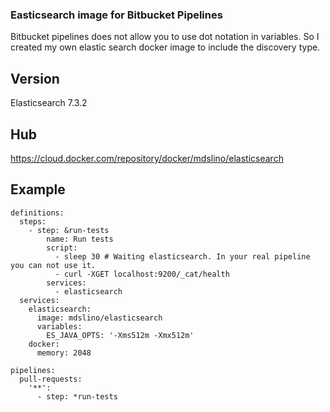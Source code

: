 ### Easticsearch image for Bitbucket Pipelines
Bitbucket pipelines does not allow you to use dot notation in variables. So I created my own elastic search docker image to include the discovery type.

## Version
Elasticsearch 7.3.2 

## Hub
https://cloud.docker.com/repository/docker/mdslino/elasticsearch

## Example
```
definitions:
  steps:
    - step: &run-tests
        name: Run tests
        script:
          - sleep 30 # Waiting elasticsearch. In your real pipeline you can not use it.
          - curl -XGET localhost:9200/_cat/health
        services:
          - elasticsearch
  services:
    elasticsearch:
      image: mdslino/elasticsearch
      variables:
        ES_JAVA_OPTS: '-Xms512m -Xmx512m'
    docker:
      memory: 2048

pipelines:
  pull-requests:
    '**':
      - step: *run-tests
```